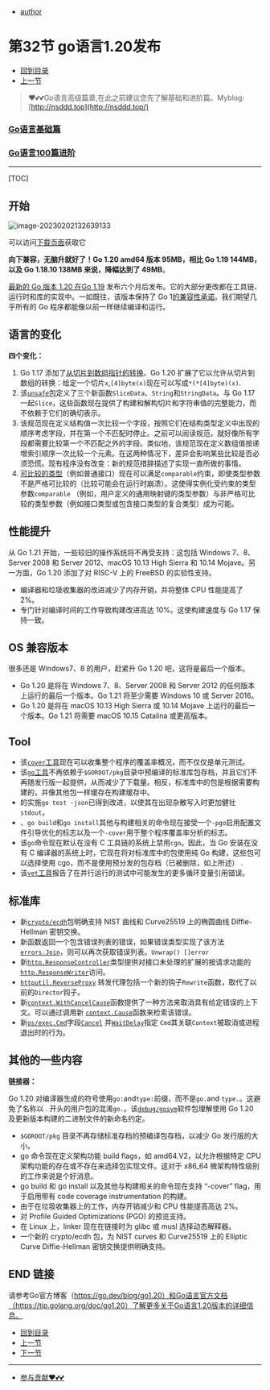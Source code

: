 + [author](https://github.com/3293172751)
# 第32节 go语言1.20发布
+ [回到目录](../README.md)
+ [上一节](31.md)
> ❤️💕💕Go语言高级篇章,在此之前建议您先了解基础和进阶篇。Myblog:[http://nsddd.top](http://nsddd.top/)
###  **[Go语言基础篇](https://github.com/cubxxw/awesome-cs-cloudnative-blockchain/blob/master/TOC.md)**
###  **[Go语言100篇进阶](https://github.com/cubxxw/awesome-cs-cloudnative-blockchain/blob/master/Gomd_super/README.md)**
---
[TOC]

## 开始

![image-20230202132639133](http://sm.nsddd.top/sm202302021326221.png)

可以访问[下载页面](https://go.dev/dl/)获取它

**向下兼容，无脑升就好了！Go 1.20 amd64 版本 95MB，相比 Go 1.19 144MB，以及 Go 1.18.10 138MB 来说，降幅达到了 49MB**。

[最新的 Go 版本 1.20 在Go 1.19](https://tip.golang.org/doc/go1.19) 发布六个月后发布。它的大部分更改都在工具链、运行时和库的实现中。一如既往，该版本保持了 Go 1[的兼容性承诺](https://tip.golang.org/doc/go1compat)。我们期望几乎所有的 Go 程序都能像以前一样继续编译和运行。



## 语言的变化

**四个变化：**

1. Go 1.17 添加了[从切片到数组指针的转换](https://tip.golang.org/ref/spec#Conversions_from_slice_to_array_or_array_pointer)。Go 1.20 扩展了它以允许从切片到数组的转换：给定一个切片`x`,`[4]byte(x)`现在可以写成`*(*[4]byte)(x)`.
2. 该[`unsafe`包](https://tip.golang.org/ref/spec/#Package_unsafe)定义了三个新函数`SliceData`、`String`和`StringData`。与 Go 1.17 一起`Slice`，这些函数现在提供了构建和解构切片和字符串值的完整能力，而不依赖于它们的确切表示。
3. 该规范现在定义结构值一次比较一个字段，按照它们在结构类型定义中出现的顺序考虑字段，并在第一个不匹配时停止。之前可以阅读规范，就好像所有字段都需要比较第一个不匹配之外的字段。类似地，该规范现在定义数组值按递增索引顺序一次比较一个元素。在这两种情况下，差异会影响某些比较是否必须恐慌。现有程序没有改变：新的规范措辞描述了实现一直所做的事情。
4. [可比较的类型](https://tip.golang.org/ref/spec#Comparison_operators)（例如普通接口）现在可以满足`comparable`约束，即使类型参数不是严格可比较的（比较可能会在运行时崩溃）。这使得实例化受约束的类型参数`comparable` （例如，用户定义的通用映射键的类型参数）与非严格可比较的类型参数（例如接口类型或包含接口类型的复合类型）成为可能。



## 性能提升

从 Go 1.21 开始，一些较旧的操作系统将不再受支持：这包括 Windows 7、8、Server 2008 和 Server 2012、macOS 10.13 High Sierra 和 10.14 Mojave。另一方面，Go 1.20 添加了对 RISC-V 上的 FreeBSD 的实验性支持。

+ 编译器和垃圾收集器的改进减少了内存开销，并将整体 CPU 性能提高了 2%。
+ 专门针对编译时间的工作导致构建改进高达 10%。这使构建速度与 Go 1.17 保持一致。



## OS 兼容版本

很多还是 Windows7、8 的用户，赶紧升 Go 1.20  吧，这将是最后一个版本。

+ Go 1.20 是将在 Windows 7、8、Server 2008 和 Server 2012 的任何版本上运行的最后一个版本。Go 1.21 将至少需要 Windows 10 或 Server 2016。
+ Go 1.20 是将在 macOS 10.13 High Sierra 或 10.14 Mojave 上运行的最后一个版本。Go 1.21 将需要 macOS 10.15 Catalina 或更高版本。



## Tool

+ 该[`cover`工具](https://go.dev/testing/coverage)现在可以收集整个程序的覆盖率概况，而不仅仅是单元测试。
+ 该[`go`工具](https://go.dev/cmd/go)不再依赖于`$GOROOT/pkg`目录中预编译的标准库包存档，并且它们不再随发行版一起提供，从而减少了下载量。相反，标准库中的包是根据需要构建的，并像其他包一样缓存在构建缓存中。
+ 的实施`go test -json`已得到改进，以使其在出现杂散写入时更加健壮`stdout`。
+ 、`go build`和`go install`其他与构建相关的命令现在接受一个`-pgo`启用配置文件引导优化的标志以及一个`-cover`用于整个程序覆盖率分析的标志。
+ 该`go`命令现在默认在没有 C 工具链的系统上禁用`cgo`。因此，当 Go 安装在没有 C 编译器的系统上时，它现在将对标准库中的包使用纯 Go 构建，这些包可以选择使用 cgo，而不是使用预分发的包存档（已被删除，如上所述） .
+ 该[`vet`工具](https://go.dev/cmd/vet)报告了在并行运行的测试中可能发生的更多循环变量引用错误。



## 标准库

+ 新[`crypto/ecdh`](https://go.dev/pkg/crypto/ecdh)包明确支持 NIST 曲线和 Curve25519 上的椭圆曲线 Diffie-Hellman 密钥交换。
+ 新函数返回一个包含错误列表的错误，如果错误类型实现了该方法[`errors.Join`](https://go.dev/pkg/errors#Join)，则可以再次获取错误列表。`Unwrap() []error`
+ 新[`http.ResponseController`](https://go.dev/pkg/net/http#ResponseController)类型提供对接口未处理的扩展的按请求功能的 [`http.ResponseWriter`](https://go.dev/pkg/net/http#ResponseWriter)访问。
+ [`httputil.ReverseProxy`](https://go.dev/pkg/net/http/httputil#ReverseProxy) 转发代理包括一个新的钩子`Rewrite`函数，取代了以前的`Director`钩子。
+ 新[`context.WithCancelCause`](https://go.dev/pkg/context#WithCancelCause)函数提供了一种方法来取消具有给定错误的上下文。可以通过调用新 [`context.Cause`](https://go.dev/pkg/context#Cause)函数来检索该错误。
+ 新[`os/exec.Cmd`](https://go.dev/pkg/os/exec#Cmd)字段[`Cancel`](https://go.dev/pkg/os/exec#Cmd.Cancel) 并[`WaitDelay`](https://go.dev/pkg/os/exec#Cmd.WaitDelay)指定 `Cmd`其关联`Context`被取消或进程退出时的行为。



## 其他的一些内容

**链接器：**

Go 1.20 对编译器生成的符号使用`go:`and`type:`前缀，而不是`go.`and `type.`。这避免了名称以 . 开头的用户包的混淆`go.`。该[`debug/gosym`](https://tip.golang.org/pkg/debug/gosym)软件包理解使用 Go 1.20 及更新版本构建的二进制文件的新命名约定。

+ `$GOROOT/pkg` 目录不再存储标准存档的预编译包存档，以减少 Go 发行版的大小。
+ go 命令现在定义架构功能 build flags，如 amd64.V2，以允许根据特定 CPU 架构功能的存在或不存在来选择包实现文件。这对于 x86_64 微架构特性级别的工作来说是个好消息。
+ go build 和 go install 以及其他与构建相关的命令现在支持 “-cover” flag，用于启用带有 code coverage instrumentation 的构建。
+ 由于在垃圾收集器上的工作，内存开销减少和 CPU 性能提高高达 2%。
+ 对 Profile Guided Optimizations (PGO) 的预览支持。
+ 在 Linux 上，linker 现在在链接时为 glibc 或 musl 选择动态解释器。
+ 一个新的 crypto/ecdh 包，为 NIST curves 和 Curve25519 上的 Elliptic Curve Diffie-Hellman 密钥交换提供明确支持。



## END 链接

请参考Go官方博客（https://go.dev/blog/go1.20）和Go语言官方文档（https://tip.golang.org/doc/go1.20）了解更多关于Go语言1.20版本的详细信息。

+ [回到目录](../README.md)
+ [上一节](31.md)
+ [下一节](33.md)
---
+ [参与贡献❤️💕💕](https://github.com/cubxxw/awesome-cs-cloudnative-blockchain/blob/master/Git/git-contributor.md)